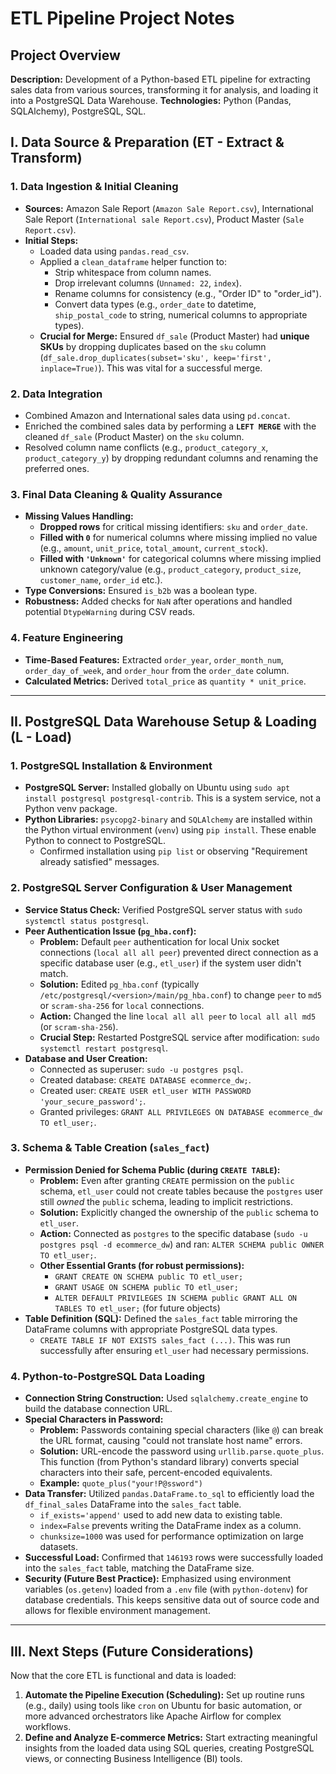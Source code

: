 # ETL Pipeline Project Notes

## Project Overview
**Description:** Development of a Python-based ETL pipeline for extracting sales data from various sources, transforming it for analysis, and loading it into a PostgreSQL Data Warehouse.
**Technologies:** Python (Pandas, SQLAlchemy), PostgreSQL, SQL.

## I. Data Source & Preparation (ET - Extract & Transform)

### 1. Data Ingestion & Initial Cleaning
* **Sources:** Amazon Sale Report (`Amazon Sale Report.csv`), International Sale Report (`International sale Report.csv`), Product Master (`Sale Report.csv`).
* **Initial Steps:**
    * Loaded data using `pandas.read_csv`.
    * Applied a `clean_dataframe` helper function to:
        * Strip whitespace from column names.
        * Drop irrelevant columns (`Unnamed: 22`, `index`).
        * Rename columns for consistency (e.g., "Order ID" to "order_id").
        * Convert data types (e.g., `order_date` to datetime, `ship_postal_code` to string, numerical columns to appropriate types).
    * **Crucial for Merge:** Ensured `df_sale` (Product Master) had **unique SKUs** by dropping duplicates based on the `sku` column (`df_sale.drop_duplicates(subset='sku', keep='first', inplace=True)`). This was vital for a successful merge.

### 2. Data Integration
* Combined Amazon and International sales data using `pd.concat`.
* Enriched the combined sales data by performing a **`LEFT MERGE`** with the cleaned `df_sale` (Product Master) on the `sku` column.
* Resolved column name conflicts (e.g., `product_category_x`, `product_category_y`) by dropping redundant columns and renaming the preferred ones.

### 3. Final Data Cleaning & Quality Assurance
* **Missing Values Handling:**
    * **Dropped rows** for critical missing identifiers: `sku` and `order_date`.
    * **Filled with `0`** for numerical columns where missing implied no value (e.g., `amount`, `unit_price`, `total_amount`, `current_stock`).
    * **Filled with `'Unknown'`** for categorical columns where missing implied unknown category/value (e.g., `product_category`, `product_size`, `customer_name`, `order_id` etc.).
* **Type Conversions:** Ensured `is_b2b` was a boolean type.
* **Robustness:** Added checks for `NaN` after operations and handled potential `DtypeWarning` during CSV reads.

### 4. Feature Engineering
* **Time-Based Features:** Extracted `order_year`, `order_month_num`, `order_day_of_week`, and `order_hour` from the `order_date` column.
* **Calculated Metrics:** Derived `total_price` as `quantity * unit_price`.

---

## II. PostgreSQL Data Warehouse Setup & Loading (L - Load)

### 1. PostgreSQL Installation & Environment
* **PostgreSQL Server:** Installed globally on Ubuntu using `sudo apt install postgresql postgresql-contrib`. This is a system service, not a Python venv package.
* **Python Libraries:** `psycopg2-binary` and `SQLAlchemy` are installed within the Python virtual environment (`venv`) using `pip install`. These enable Python to connect to PostgreSQL.
    * Confirmed installation using `pip list` or observing "Requirement already satisfied" messages.

### 2. PostgreSQL Server Configuration & User Management
* **Service Status Check:** Verified PostgreSQL server status with `sudo systemctl status postgresql`.
* **Peer Authentication Issue (`pg_hba.conf`):**
    * **Problem:** Default `peer` authentication for local Unix socket connections (`local all all peer`) prevented direct connection as a specific database user (e.g., `etl_user`) if the system user didn't match.
    * **Solution:** Edited `pg_hba.conf` (typically `/etc/postgresql/<version>/main/pg_hba.conf`) to change `peer` to `md5` or `scram-sha-256` for `local` connections.
    * **Action:** Changed the line `local all all peer` to `local all all md5` (or `scram-sha-256`).
    * **Crucial Step:** Restarted PostgreSQL service after modification: `sudo systemctl restart postgresql`.
* **Database and User Creation:**
    * Connected as superuser: `sudo -u postgres psql`.
    * Created database: `CREATE DATABASE ecommerce_dw;`.
    * Created user: `CREATE USER etl_user WITH PASSWORD 'your_secure_password';`.
    * Granted privileges: `GRANT ALL PRIVILEGES ON DATABASE ecommerce_dw TO etl_user;`.

### 3. Schema & Table Creation (`sales_fact`)
* **Permission Denied for Schema Public (during `CREATE TABLE`):**
    * **Problem:** Even after granting `CREATE` permission on the `public` schema, `etl_user` could not create tables because the `postgres` user still *owned* the `public` schema, leading to implicit restrictions.
    * **Solution:** Explicitly changed the ownership of the `public` schema to `etl_user`.
    * **Action:** Connected as `postgres` to the specific database (`sudo -u postgres psql -d ecommerce_dw`) and ran: `ALTER SCHEMA public OWNER TO etl_user;`.
    * **Other Essential Grants (for robust permissions):**
        * `GRANT CREATE ON SCHEMA public TO etl_user;`
        * `GRANT USAGE ON SCHEMA public TO etl_user;`
        * `ALTER DEFAULT PRIVILEGES IN SCHEMA public GRANT ALL ON TABLES TO etl_user;` (for future objects)
* **Table Definition (SQL):** Defined the `sales_fact` table mirroring the DataFrame columns with appropriate PostgreSQL data types.
    * `CREATE TABLE IF NOT EXISTS sales_fact (...)`. This was run successfully after ensuring `etl_user` had necessary permissions.

### 4. Python-to-PostgreSQL Data Loading
* **Connection String Construction:** Used `sqlalchemy.create_engine` to build the database connection URL.
* **Special Characters in Password:**
    * **Problem:** Passwords containing special characters (like `@`) can break the URL format, causing "could not translate host name" errors.
    * **Solution:** URL-encode the password using `urllib.parse.quote_plus`. This function (from Python's standard library) converts special characters into their safe, percent-encoded equivalents.
    * **Example:** `quote_plus("your!P@ssword")`
* **Data Transfer:** Utilized `pandas.DataFrame.to_sql` to efficiently load the `df_final_sales` DataFrame into the `sales_fact` table.
    * `if_exists='append'` used to add new data to existing table.
    * `index=False` prevents writing the DataFrame index as a column.
    * `chunksize=1000` was used for performance optimization on large datasets.
* **Successful Load:** Confirmed that `146193` rows were successfully loaded into the `sales_fact` table, matching the DataFrame size.
* **Security (Future Best Practice):** Emphasized using environment variables (`os.getenv`) loaded from a `.env` file (with `python-dotenv`) for database credentials. This keeps sensitive data out of source code and allows for flexible environment management.

---

## III. Next Steps (Future Considerations)

Now that the core ETL is functional and data is loaded:

1.  **Automate the Pipeline Execution (Scheduling):** Set up routine runs (e.g., daily) using tools like `cron` on Ubuntu for basic automation, or more advanced orchestrators like Apache Airflow for complex workflows.
2.  **Define and Analyze E-commerce Metrics:** Start extracting meaningful insights from the loaded data using SQL queries, creating PostgreSQL views, or connecting Business Intelligence (BI) tools.